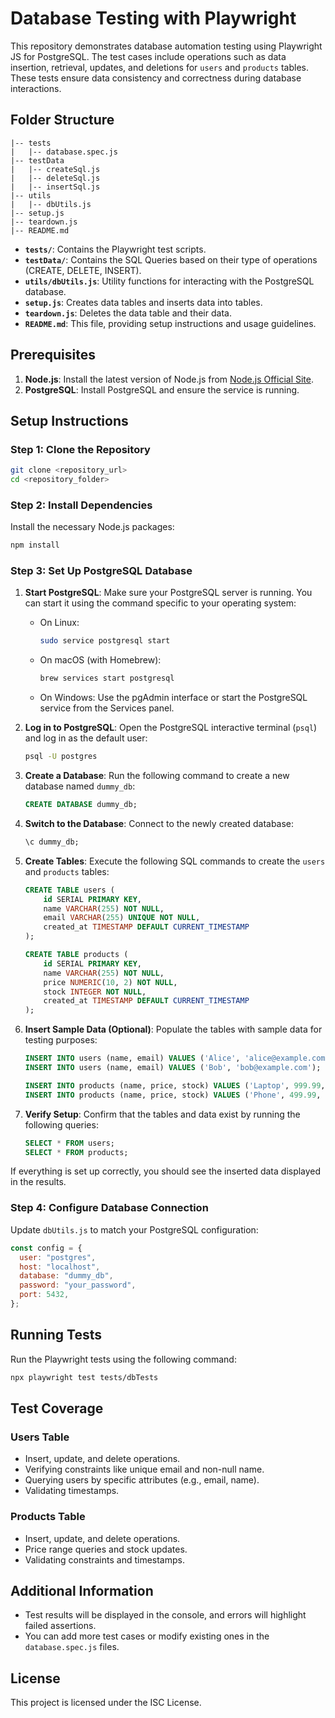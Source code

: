 # Database Testing with Playwright

This repository demonstrates database automation testing using Playwright JS for PostgreSQL. The test cases include operations such as data insertion, retrieval, updates, and deletions for `users` and `products` tables. These tests ensure data consistency and correctness during database interactions.

## Folder Structure

```
|-- tests
|   |-- database.spec.js
|-- testData
|   |-- createSql.js
|   |-- deleteSql.js
|   |-- insertSql.js
|-- utils
|   |-- dbUtils.js
|-- setup.js
|-- teardown.js
|-- README.md
```

- **`tests/`**: Contains the Playwright test scripts.
- **`testData/`**: Contains the SQL Queries based on their type of operations (CREATE, DELETE, INSERT).
- **`utils/dbUtils.js`**: Utility functions for interacting with the PostgreSQL database.
- **`setup.js`**: Creates data tables and inserts data into tables.
- **`teardown.js`**: Deletes the data table and their data.
- **`README.md`**: This file, providing setup instructions and usage guidelines.

## Prerequisites

1. **Node.js**: Install the latest version of Node.js from [Node.js Official Site](https://nodejs.org/).
2. **PostgreSQL**: Install PostgreSQL and ensure the service is running.

## Setup Instructions

### Step 1: Clone the Repository

```bash
git clone <repository_url>
cd <repository_folder>
```

### Step 2: Install Dependencies

Install the necessary Node.js packages:

```bash
npm install
```

### Step 3: Set Up PostgreSQL Database

1. **Start PostgreSQL**: Make sure your PostgreSQL server is running. You can start it using the command specific to your operating system:

   - On Linux:
     ```bash
     sudo service postgresql start
     ```
   - On macOS (with Homebrew):
     ```bash
     brew services start postgresql
     ```
   - On Windows: Use the pgAdmin interface or start the PostgreSQL service from the Services panel.

2. **Log in to PostgreSQL**: Open the PostgreSQL interactive terminal (`psql`) and log in as the default user:

   ```bash
   psql -U postgres
   ```

3. **Create a Database**: Run the following command to create a new database named `dummy_db`:

   ```sql
   CREATE DATABASE dummy_db;
   ```

4. **Switch to the Database**: Connect to the newly created database:

   ```sql
   \c dummy_db;
   ```

5. **Create Tables**: Execute the following SQL commands to create the `users` and `products` tables:

   ```sql
   CREATE TABLE users (
       id SERIAL PRIMARY KEY,
       name VARCHAR(255) NOT NULL,
       email VARCHAR(255) UNIQUE NOT NULL,
       created_at TIMESTAMP DEFAULT CURRENT_TIMESTAMP
   );

   CREATE TABLE products (
       id SERIAL PRIMARY KEY,
       name VARCHAR(255) NOT NULL,
       price NUMERIC(10, 2) NOT NULL,
       stock INTEGER NOT NULL,
       created_at TIMESTAMP DEFAULT CURRENT_TIMESTAMP
   );
   ```

6. **Insert Sample Data (Optional)**: Populate the tables with sample data for testing purposes:

   ```sql
   INSERT INTO users (name, email) VALUES ('Alice', 'alice@example.com');
   INSERT INTO users (name, email) VALUES ('Bob', 'bob@example.com');

   INSERT INTO products (name, price, stock) VALUES ('Laptop', 999.99, 5);
   INSERT INTO products (name, price, stock) VALUES ('Phone', 499.99, 10);
   ```

7. **Verify Setup**: Confirm that the tables and data exist by running the following queries:
   ```sql
   SELECT * FROM users;
   SELECT * FROM products;
   ```

If everything is set up correctly, you should see the inserted data displayed in the results.

### Step 4: Configure Database Connection

Update `dbUtils.js` to match your PostgreSQL configuration:

```javascript
const config = {
  user: "postgres",
  host: "localhost",
  database: "dummy_db",
  password: "your_password",
  port: 5432,
};
```

## Running Tests

Run the Playwright tests using the following command:

```bash
npx playwright test tests/dbTests
```

## Test Coverage

### Users Table

- Insert, update, and delete operations.
- Verifying constraints like unique email and non-null name.
- Querying users by specific attributes (e.g., email, name).
- Validating timestamps.

### Products Table

- Insert, update, and delete operations.
- Price range queries and stock updates.
- Validating constraints and timestamps.

## Additional Information

- Test results will be displayed in the console, and errors will highlight failed assertions.
- You can add more test cases or modify existing ones in the `database.spec.js` files.

## License

This project is licensed under the ISC License.

